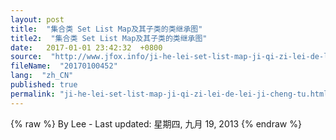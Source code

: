 ```yaml
---
layout: post
title:  "集合类 Set List Map及其子类的类继承图"
title2:  "集合类 Set List Map及其子类的类继承图"
date:   2017-01-01 23:42:32  +0800
source:  "http://www.jfox.info/ji-he-lei-set-list-map-ji-qi-zi-lei-de-lei-ji-cheng-tu.html"
fileName:  "20170100452"
lang:  "zh_CN"
published: true
permalink: "ji-he-lei-set-list-map-ji-qi-zi-lei-de-lei-ji-cheng-tu.html"
---
```

{% raw %}
By Lee - Last updated: 星期四, 九月 19, 2013
{% endraw %}
